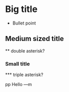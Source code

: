 # Big title
* Bullet point
## Medium sized title
** double asterisk?
### Small title 
*** triple asterisk?

pp Hello —m
